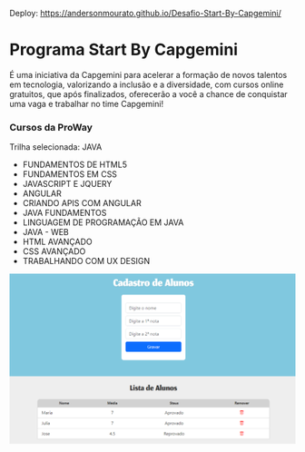 Deploy: https://andersonmourato.github.io/Desafio-Start-By-Capgemini/

# Programa Start By Capgemini
É uma iniciativa da Capgemini para acelerar a formação de novos talentos em tecnologia, valorizando a inclusão e a diversidade, com cursos online gratuitos, que após finalizados, oferecerão a você a chance de conquistar uma vaga e trabalhar no time Capgemini!

### Cursos da ProWay
Trilha selecionada: JAVA
- FUNDAMENTOS DE HTML5
- FUNDAMENTOS EM CSS
- JAVASCRIPT E JQUERY
- ANGULAR
- CRIANDO APIS COM ANGULAR
- JAVA FUNDAMENTOS
- LINGUAGEM DE PROGRAMAÇÃO EM JAVA
- JAVA - WEB
- HTML AVANÇADO
- CSS AVANÇADO
- TRABALHANDO COM UX DESIGN

![Print](src/assets/captura-de-tela-2024-03-14-110713.png)
